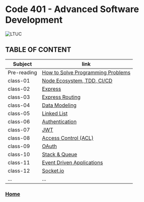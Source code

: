 # Code 401 - Advanced Software Development

![LTUC](https://img.alwakeelnews.com/Content/Upload/small/8202013104316907594295.jpg)

## TABLE OF CONTENT

**Subject** | **link**
------------ | -------------
Pre-reading | [How to Solve Programming Problems](https://malakmomani.github.io/reading-notes/code401/pre-read)
class-01 | [Node Ecosystem, TDD, CI/CD](https://malakmomani.github.io/reading-notes/code401/class-01)
class-02 | [Express](https://malakmomani.github.io/reading-notes/code401/class-02)
class-03 | [Express Routing](https://malakmomani.github.io/reading-notes/code401/class-03)
class-04 | [Data Modeling](https://malakmomani.github.io/reading-notes/code401/class-04)
class-05 | [Linked List](https://malakmomani.github.io/reading-notes/code401/class-05)
class-06 | [Authentication](https://malakmomani.github.io/reading-notes/code401/class-06)
class-07 | [JWT](https://malakmomani.github.io/reading-notes/code401/class-07)
class-08 | [Access Control (ACL)](https://malakmomani.github.io/reading-notes/code401/class-08)
class-09 | [OAuth](https://malakmomani.github.io/reading-notes/code401/class-09)
class-10 | [Stack & Queue](https://malakmomani.github.io/reading-notes/code401/class-10)
class-11 | [Event Driven Applications](https://malakmomani.github.io/reading-notes/code401/class-11)
class-12 | [Socket.io](https://malakmomani.github.io/reading-notes/code401/class-12)
... | ...

### [Home](https://malakmomani.github.io/reading-notes/)
